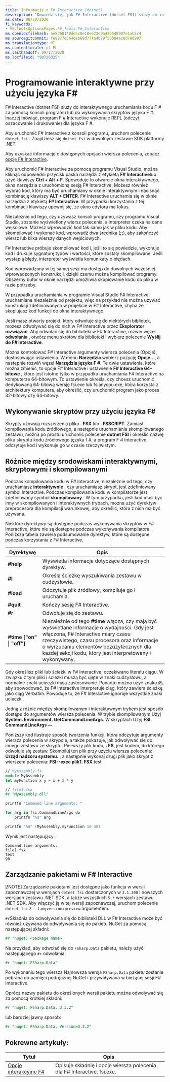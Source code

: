```yaml
---
title: Informacje o F# Interactive (dotnet)
description: 'Dowiedz się, jak F# Interactive (dotnet FSI) służy do interaktywnego uruchamiania kodu F # za pomocą konsoli programu lub wykonywania skryptów języka F #.'
ms.date: 08/20/2020
f1_keywords:
- VS.ToolsOptionsPages.F#_Tools.F#_Interactive
ms.openlocfilehash: ae8d68140ddec8e18ee23e9a43b548907e1ab5c4
ms.sourcegitcommit: fe8877e564deb68d77fa4b79f55584ac8d7e8997
ms.translationtype: MT
ms.contentlocale: pl-PL
ms.lasthandoff: 09/17/2020
ms.locfileid: "90720325"
---
```

# <a name="interactive-programming-with-f"></a>Programowanie interaktywne przy użyciu języka F\#

F# Interactive (dotnet FSI) służy do interaktywnego uruchamiania kodu F # za pomocą konsoli programu lub do wykonywania skryptów języka F #. Inaczej mówiąc, program F # Interactive wykonuje REPL (odczyt, oszacowanie i drukowanie) dla języka F #.

Aby uruchomić F# Interactive z konsoli programu, uruchom polecenie `dotnet fsi` . Znajdziesz się `dotnet fsi` w dowolnym zestawie SDK platformy .NET.

Aby uzyskać informacje o dostępnych opcjach wiersza polecenia, zobacz [opcje F# Interactive](../../language-reference/fsharp-interactive-options.md).

Aby uruchomić F# Interactive za pomocą programu Visual Studio, można kliknąć odpowiedni przycisk paska narzędzi z etykietą **F# Interactive**lub użyć klawiszy **Ctrl + Alt + F**. Spowoduje to otwarcie okna interaktywnego, okna narzędzia z uruchomioną sesją F# Interactive. Możesz również wybrać kod, który ma być uruchamiany w oknie interaktywnym i nacisnąć kombinację klawiszy **ALT + ENTER**. F# Interactive uruchamia się w oknie narzędzia z etykietą **F# Interactive**. W przypadku korzystania z tej kombinacji klawiszy upewnij się, że okno edytora ma fokus.

Niezależnie od tego, czy używasz konsoli programu, czy programu Visual Studio, zostanie wyświetlony wiersz polecenia, a interpreter czeka na dane wejściowe. Możesz wprowadzić kod tak samo jak w pliku kodu. Aby skompilować i wykonać kod, wprowadź dwa średnika (**;;**), aby zakończyć wiersz lub kilka wierszy danych wejściowych.

F# Interactive próbuje skompilować kod i, jeśli to się powiedzie, wykonuje kod i drukuje sygnaturę typów i wartości, które zostały skompilowane. Jeśli wystąpią błędy, interpreter wyświetla komunikaty o błędach.

Kod wprowadzony w tej samej sesji ma dostęp do dowolnych wcześniej wprowadzonych konstrukcji, dzięki czemu można kompilować programy. Obszerny bufor w oknie narzędzi umożliwia skopiowanie kodu do pliku w razie potrzeby.

W przypadku uruchamiania w programie Visual Studio F# Interactive uruchamiane niezależnie od projektu, więc na przykład nie można używać konstrukcji zdefiniowanych w projekcie w F# Interactive, chyba że skopiujesz kod funkcji do okna interaktywnego.

Jeśli masz otwarty projekt, który odwołuje się do niektórych bibliotek, możesz odwoływać się do nich w F# Interactive przez **Eksplorator rozwiązań**. Aby odwołać się do biblioteki w F# Interactive, rozwiń węzeł **odwołania** , otwórz menu skrótów dla biblioteki i wybierz polecenie **Wyślij do F# Interactive**.

Można kontrolować F# Interactive argumenty wiersza polecenia (Opcje), dostosowując ustawienia. W menu **Narzędzia** wybierz pozycję **Opcje...**, a następnie rozwiń węzeł **Narzędzia języka F #**. Te dwie ustawienia, które można zmienić, to opcje F# Interactive i ustawienie **F# Interactive 64-bitowe** , które jest istotne tylko w przypadku uruchamiania F# Interactive na komputerze 64-bitowym. To ustawienie określa, czy chcesz uruchomić dedykowaną 64-bitową wersję fsi.exe lub fsianycpu.exe, która korzysta z architektury komputera, aby określić, czy uruchomić program jako proces 32-bitowy czy 64-bitowy.

## <a name="scripting-with-f"></a>Wykonywanie skryptów przy użyciu języka F\#

Skrypty używają rozszerzenia pliku **. FSX** lub **. FSSCRIPT**. Zamiast kompilowania kodu źródłowego, a następnie uruchamiania skompilowanego zestawu, można po prostu uruchomić polecenie **dotnet FSI** i określić nazwę pliku skryptu kodu źródłowego języka f #, a program F # Interactive odczytuje kod i wykonuje go w czasie rzeczywistym.

## <a name="differences-between-the-interactive-scripting-and-compiled-environments"></a>Różnice między środowiskami interaktywnymi, skryptowymi i skompilowanymi

Podczas kompilowania kodu w F# Interactive, niezależnie od tego, czy uruchamiasz **interaktywnie** , czy uruchamiasz skrypt, jest zdefiniowany symbol Interactive. Podczas kompilowania kodu w kompilatorze jest zdefiniowany symbol **skompilowany** . W tym przypadku, jeśli kod musi być inny w skompilowanych i interaktywnych trybach, można użyć dyrektyw preprocesora dla kompilacji warunkowej, aby określić, która z nich ma być używana.

Niektóre dyrektywy są dostępne podczas wykonywania skryptów w F# Interactive, które nie są dostępne podczas wykonywania kompilatora. Poniższa tabela zawiera podsumowanie dyrektyw, które są dostępne podczas korzystania z F# Interactive.

|Dyrektywę|Opis|
|---------|-----------|
|**#help**|Wyświetla informacje dotyczące dostępnych dyrektyw.|
|**#I**|Określa ścieżkę wyszukiwania zestawu w cudzysłowie.|
|**#load**|Odczytuje plik źródłowy, kompiluje go i uruchamia.|
|**#quit**|Kończy sesję F# Interactive.|
|**#r**|Odwołuje się do zestawu.|
|**#time ["on" &#124; "off"]**|Niezależnie od tego **#time** włącza, czy mają być wyświetlane informacje o wydajności. Gdy jest włączona, F# Interactive miary czasu rzeczywistego, czasu procesora oraz informacje o wyrzucaniu elementów bezużytecznych dla każdej sekcji kodu, który jest interpretowany i wykonywany.|

Gdy określisz pliki lub ścieżki w F# Interactive, oczekiwano literału ciągu. W związku z tym pliki i ścieżki muszą być ujęte w znaki cudzysłowu, a normalne znaki ucieczki mają zastosowanie. Ponadto można użyć znaku @, aby spowodować, że F# Interactive interpretuje ciąg, który zawiera ścieżkę jako ciąg Verbatim. Powoduje to, że F# Interactive ignoruje wszystkie znaki ucieczki.

Jedną z różnic między skompilowanym i interaktywnym trybem jest sposób dostępu do argumentów wiersza polecenia. W trybie skompilowanym Użyj **System. Environment. GetCommandLineArgs**. W skryptach Użyj **FSI. CommandLineArgs —**.

Poniższy kod ilustruje sposób tworzenia funkcji, która odczytuje argumenty wiersza polecenia w skrypcie, a także pokazuje, jak odwoływać się do innego zestawu ze skryptu. Pierwszy plik kodu, **. FS**, jest kodem, do którego odwołuje się zestaw. Skompiluj ten plik przy użyciu wiersza polecenia: **Urząd nadzoru systemu.** , a następnie wykonaj drugi plik jako skrypt z wierszem polecenia: **FSI--exec plik1. FSX** test

```fsharp
// MyAssembly.fs
module MyAssembly
let myFunction x y = x + 2 * y
```

```fsharp
// file1.fsx
#r "MyAssembly.dll"

printfn "Command line arguments: "

for arg in fsi.CommandLineArgs do
    printfn "%s" arg

printfn "%A" (MyAssembly.myFunction 10 40)
```

Wynik jest następujący:

```console
Command line arguments:
file1.fsx
test
90
```

## <a name="package-management-in-f-interactive"></a>Zarządzanie pakietami w F# Interactive

[!NOTE] Zarządzanie pakietami jest dostępne jako funkcja w wersji zapoznawczej w wersjach `dotnet fsi` dostarczonych w `3.1.300` i nowszych wersjach zestawu .NET SDK, a także wszystkich `5.*` wersjach zestawu .NET SDK. Aby włączyć ją w tej wersji zapoznawczej, uruchom polecenie `dotnet fsi` z `--langversion:preview` argumentem.

`#r`Składnia do odwoływania się do biblioteki DLL w F# Interactive może być również używana do odwoływania się do pakietu NuGet za pomocą następującej składni:

```fsharp
#r "nuget: <package name>
```

Na przykład, aby odwołać się do `FSharp.Data` pakietu, należy użyć następującego `#r` odwołania:

```fsharp
#r "nuget: FSharp.Data"
```

Po wykonaniu tego wiersza Najnowsza wersja `FSharp.Data` pakietu zostanie pobrana do pamięci podręcznej NuGet i przywoływana w bieżącej sesji F# Interactive.

Oprócz nazwy pakietu do określonych wersji pakietu można odwoływać się za pomocą krótkiej składni:

```fsharp
#r "nuget: FSharp.Data, 3.3.2"
```

lub bardziej jawny sposób:

```fsharp
#r "nuget: FSharp.Data, Version=3.3.2"
```

## <a name="related-articles"></a>Pokrewne artykuły:

|Tytuł|Opis|
|-----|-----------|
|[Opcje interakcyjne F#](../../language-reference/fsharp-interactive-options.md)|Opisuje składnię i opcje wiersza polecenia dla F# Interactive, fsi.exe.|
